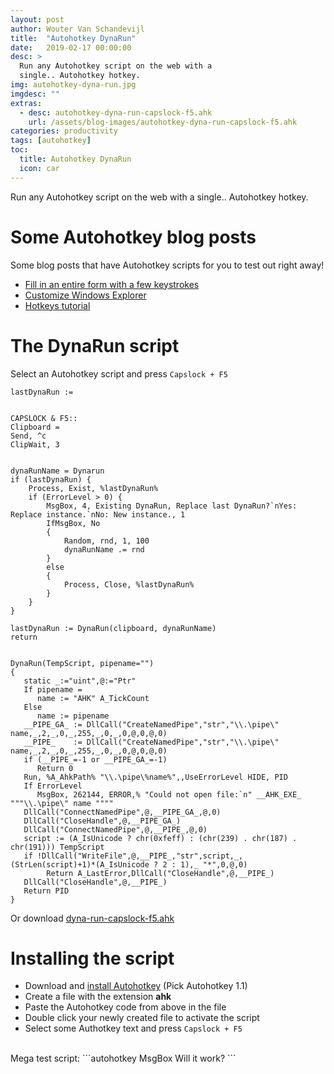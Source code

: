 ```yaml
---
layout: post
author: Wouter Van Schandevijl
title:  "Autohotkey DynaRun"
date:   2019-02-17 00:00:00
desc: >
  Run any Autohotkey script on the web with a
  single.. Autohotkey hotkey.
img: autohotkey-dyna-run.jpg
imgdesc: ""
extras:
  - desc: autohotkey-dyna-run-capslock-f5.ahk
    url: /assets/blog-images/autohotkey-dyna-run-capslock-f5.ahk
categories: productivity
tags: [autohotkey]
toc:
  title: Autohotkey DynaRun
  icon: car
---
```


Run any Autohotkey script on the web with a
single.. Autohotkey hotkey.

<!--more-->


# Some Autohotkey blog posts

Some blog posts that have Autohotkey scripts for you to test out right away!

<!-- []({percent post_url 2019-01-31-autohotkey-use-case percent}) -->
<!-- Jekyll Deprecation warnings: Apparently open issue on Github (auto closed) when working with subdirectories in _posts -->
<!-- And didn't build on Github pages? -->
- [Fill in an entire form with a few keystrokes](/blog/productivity/autohotkey-use-case)
- [Customize Windows Explorer](/blog/productivity/advanced-windows-explorer)
- [Hotkeys tutorial](/blog/productivity/autohotkey-hotkeys)


# The DynaRun script

Select an Autohotkey script and press `Capslock + F5`

```autohotkey
lastDynaRun :=


CAPSLOCK & F5::
Clipboard =
Send, ^c
ClipWait, 3


dynaRunName = Dynarun
if (lastDynaRun) {
    Process, Exist, %lastDynaRun%
    if (ErrorLevel > 0) {
        MsgBox, 4, Existing DynaRun, Replace last DynaRun?`nYes: Replace instance.`nNo: New instance., 1
        IfMsgBox, No
        {
            Random, rnd, 1, 100
            dynaRunName .= rnd
        }
        else
        {
            Process, Close, %lastDynaRun%
        }
    }
}

lastDynaRun := DynaRun(clipboard, dynaRunName)
return


DynaRun(TempScript, pipename="")
{
   static _:="uint",@:="Ptr"
   If pipename =
      name := "AHK" A_TickCount
   Else
      name := pipename
   __PIPE_GA_ := DllCall("CreateNamedPipe","str","\\.\pipe\" name,_,2,_,0,_,255,_,0,_,0,@,0,@,0)
   __PIPE_    := DllCall("CreateNamedPipe","str","\\.\pipe\" name,_,2,_,0,_,255,_,0,_,0,@,0,@,0)
   if (__PIPE_=-1 or __PIPE_GA_=-1)
      Return 0
   Run, %A_AhkPath% "\\.\pipe\%name%",,UseErrorLevel HIDE, PID
   If ErrorLevel
      MsgBox, 262144, ERROR,% "Could not open file:`n" __AHK_EXE_ """\\.\pipe\" name """"
   DllCall("ConnectNamedPipe",@,__PIPE_GA_,@,0)
   DllCall("CloseHandle",@,__PIPE_GA_)
   DllCall("ConnectNamedPipe",@,__PIPE_,@,0)
   script := (A_IsUnicode ? chr(0xfeff) : (chr(239) . chr(187) . chr(191))) TempScript
   if !DllCall("WriteFile",@,__PIPE_,"str",script,_,(StrLen(script)+1)*(A_IsUnicode ? 2 : 1),_ "*",0,@,0)
        Return A_LastError,DllCall("CloseHandle",@,__PIPE_)
   DllCall("CloseHandle",@,__PIPE_)
   Return PID
}
```

Or download [dyna-run-capslock-f5.ahk](/assets/blog-images/autohotkey-dyna-run-capslock-f5.ahk)

# Installing the script

- Download and [install Autohotkey](https://www.autohotkey.com/download) (Pick Autohotkey 1.1)
- Create a file with the extension **ahk**
- Paste the Autohotkey code from above in the file
- Double click your newly created file to activate the script
- Select some Authotkey text and press `Capslock + F5`

<br>
Mega test script:  
```autohotkey
MsgBox Will it work?
```
